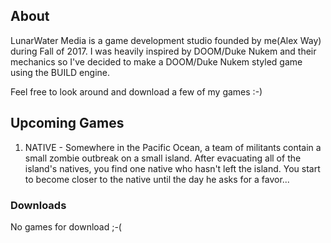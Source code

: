 ## About

LunarWater Media is a game development studio founded by me(Alex Way) during Fall of 2017. I was heavily inspired by DOOM/Duke Nukem and their mechanics so I've decided to make a DOOM/Duke Nukem styled game using the BUILD engine. 

Feel free to look around and download a few of my games :-)

## Upcoming Games
1. NATIVE - Somewhere in the Pacific Ocean, a team of militants contain a small zombie outbreak on a small island. After evacuating all of the island's natives, you find one native who hasn't left the island. You start to become closer to the native until the day he asks for a favor...

### Downloads

No games for download ;-(



